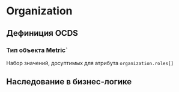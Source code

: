 # Organization
## Дефиниция OCDS
[](/schema/definitions/Organization/Organization.schema.json)
### Тип объекта Metric`
Набор значений, досуптимых для атрибута `organization.roles[]`
[](/schema/definitions/codelists/partyRoles.csv)
## Наследование в бизнес-логике
[](/schema/definitions/Organization/defs/genericOrganization.json)
